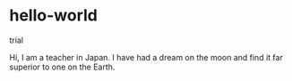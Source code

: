 # hello-world
trial

Hi, I am a teacher in Japan.
I have had a dream on the moon and find it far superior to one on the Earth.

